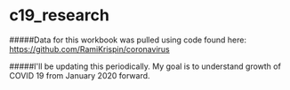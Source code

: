 # c19_research
#####Data for this workbook was pulled using code found here: https://github.com/RamiKrispin/coronavirus

#####I'll be updating this periodically. My goal is to understand growth of COVID 19 from January 2020 forward.

